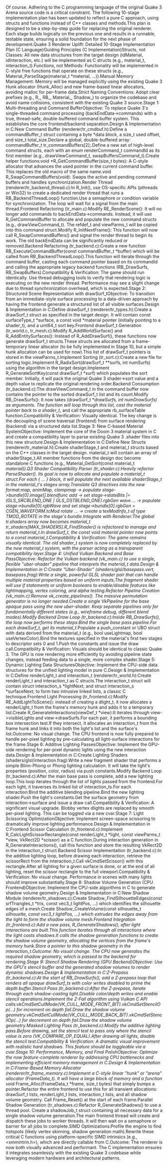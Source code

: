 Of course. Adhering to the C programming language of the original Quake 3 Arena source code is a critical constraint. The following 10-stage implementation plan has been updated to reflect a pure C approach, using structs and functions instead of C++ classes and methods.This plan is designed to be a step-by-step guide for replacing the original renderer. Each stage builds logically on the previous one and results in a runnable, testable state, ensuring a solid foundation for the next phase of development.Quake 3 Renderer Uplift: Detailed 10-Stage Implementation Plan (C Language)Guiding Principles (C Implementation)Structs, not Classes: All new data structures from the target design (idMaterial, idInteraction, etc.) will be implemented as C structs (e.g., material_t, interaction_t).Functions, not Methods: Functionality will be implemented in C-style free functions that operate on these structs (e.g., Material_ParseStage(material_t *material, ...)).Manual Memory Management: Memory will be managed explicitly using the existing Quake 3 Hunk allocator (Hunk_Alloc) and new frame-based linear allocators, avoiding malloc for per-frame data.Strict Naming Conventions: Adopt clear prefixes (e.g., R_, RB_, Material_, Shadow_) to organize the codebase and avoid name collisions, consistent with the existing Quake 3 source.Stage 1: Multi-threading and Command BufferObjective: To replace Quake 3's single-threaded command processing (backEndData->commands) with a true, thread-safe, double-buffered command buffer system. This establishes the core frontend/backend separation.Design & Implementation in C:New Command Buffer (renderer/tr_cmdbuf.h):Define a commandBuffer_t struct containing a byte *data block, a size_t used offset, and size_t total_size.Declare a global, double-buffered array: commandBuffer_t tr_commandBuffers[2];.Define a new set of high-level command structs, each with an enum renderCommand_t commandId as its first member (e.g., drawViewCommand_t, swapBuffersCommand_t).Create helper functions:void *R_GetCommandBuffer(size_t bytes): A C-style allocator that advances the used pointer in the current command buffer. This replaces the old macro of the same name.void R_SwapCommandBuffers(void): Swaps the active and pending command buffers and handles synchronization.Render Thread (renderer/tr_backend_thread.c):In R_Init(), use OS-specific APIs (pthreads or Win32) to create a dedicated render thread that runs a RB_BackendThreadLoop() function.Use a semaphore or condition variable for synchronization. The loop will wait for a signal from the main thread.Frontend Refactoring (tr_main.c):Modify RE_RenderScene(): It will no longer add commands to backEndData->commands. Instead, it will use R_GetCommandBuffer to allocate and populate the new command structs (e.g., drawViewCommand_t). The refdef_t and viewParms_t will be copied into this command struct.Modify R_InitNextFrame(): This function will now call R_SwapCommandBuffers() and signal the render thread to begin its work. The old backEndData can be significantly reduced or removed.Backend Refactoring (tr_backend.c):Create a new function RB_ExecuteCommandBuffer(const commandBuffer_t *buffer) which will be called from RB_BackendThreadLoop().This function will iterate through the command buffer, casting each command pointer based on its commandId and calling the appropriate legacy backend functions (RB_DrawSurfs, RB_SwapBuffers).Compatibility & Verification: The game should run identically. Use thread debugging tools to verify that rendering logic is executing on the new render thread. Performance may see a slight change due to thread synchronization overhead, which is expected.Stage 2: Structured Scene Representation with drawSurf_tObjective: To transition from an immediate-style surface processing to a data-driven approach by having the frontend generate a structured list of all visible surfaces.Design & Implementation in C:Define drawSurf_t (renderer/tr_types.h):Create a drawSurf_t struct as specified in the target design. It will contain const surfaceType_t *surface, a const void *material pointer (initially pointing to a shader_t), and a uint64_t sort key.Frontend drawSurf_t Generation (tr_world.c, tr_mesh.c):Modify R_AddWorldSurface() and R_AddEntitySurfaces(): Instead of R_AddDrawSurf(), these functions now generate drawSurf_t structs.These structs are allocated from a frame-temporary linear allocator (to be fully implemented in Stage 10, but a simple hunk allocation can be used for now).This list of drawSurf_t pointers is stored in the viewParms_t.Implement Sorting (tr_sort.c):Create a new file for sorting logic.Implement R_RadixSort(drawSurf_t **surfs, int numSurfs) using the algorithm in the target design.Implement R_GenerateSortKey(const drawSurf_t *surf) which populates the sort member. Initially, it will pack the original Quake 3 shader->sort value and a depth value to replicate the original rendering order.Backend Consumption (tr_backend.c):The drawViewCommand_t in the command buffer now contains the pointer to the sorted drawSurf_t list and its count.Modify RB_DrawSurfs(): It now takes (drawSurf_t **drawSurfs, int numDrawSurfs) as arguments. The function will loop through this list, cast the material pointer back to a shader_t*, and call the appropriate rb_surfaceTable function.Compatibility & Verification: Visually identical. The key change is the decoupling of scene traversal (frontend) from surface rendering (backend) via a structured data list.Stage 3: New C-based Material SystemObjective: Implement the core of the Doom 3 material system in C and create a compatibility layer to parse existing Quake 3 .shader files into this new structure.Design & Implementation in C:Define New Structs (renderer/tr_material.h):Create shaderStage_t and material_t structs based on the C++ classes in the target design. material_t will contain an array of shaderStage_t.All member functions from the design doc become standalone C functions (e.g., Material_GetSort(const material_t *material)).Q3 Shader Compatibility Parser (tr_shader.c):Heavily refactor ParseShader(). Its goal is now to allocate and populate a material_t struct.For each { ... } block, it will populate the next available shaderStage_t in the material_t's stages array.Translate Q3 directives into the new format:map, animMap, clampmap -> populate stage->bundle[0].image[].blendfunc add -> set stage->stateBits |= (GLS_SRCBLEND_ONE | GLS_DSTBLEND_ONE).rgbGen wave ... -> populate stage->bundle[0].rgbWave and set stage->bundle[0].rgbGen = CGEN_WAVEFORM.tcMod rotate ... -> create a texModInfo_t of type TMOD_ROTATE in the stage's bundle.Integrate with Renderer:The global tr.shaders array now becomes material_t *tr_shaders[MAX_SHADERS].R_FindShader() is refactored to manage and return material_t*.In drawSurf_t, the const void *material pointer now points to a const material_t*.Compatibility & Verification: The game remains visually identical. The old shader_t system is now completely replaced by the new material_t system, with the parser acting as a transparent compatibility layer.Stage 4: Unified Vulkan Backend and Base PassObjective: Refactor the Vulkan backend (vk_main.c) to use a single, flexible "uber-shader" pipeline that interprets the material_t data.Design & Implementation in C:Create "Uber-Shader" (shaders/glsl/basepass.vert, basepass.frag):Write a single, powerful GLSL shader pair that can handle multiple material properties based on uniform inputs.The fragment shader will use if statements or uniform booleans to enable/disable features like lightmapping, vertex coloring, and alpha testing.Refactor Pipeline Creation (vk_main.c):Remove vk_create_pipelines(). The massive permutation generator is no longer needed.Create a single VkPipeline for the base opaque pass using the new uber-shader. Keep separate pipelines only for fundamentally different states (e.g., wireframe debug, different blend modes).Modify Backend Draw Loop (tr_backend.c):Inside RB_DrawSurfs(), the loop now performs these steps:Bind the single base pass pipeline.For each drawSurf_t, get its material_t*.Populate a push_constant or UBO struct with data derived from the material_t (e.g., bool useLightmap, bool useVertexColor).Bind the textures specified in the material's first two stages to descriptor sets 0 and 1.Push the constants and issue the draw call.Compatibility & Verification: Visuals should be identical to classic Quake 3. The GPU is now rendering more efficiently by avoiding pipeline state changes, instead feeding data to a single, more complex shader.Stage 5: Dynamic Lighting Data StructuresObjective: Implement the CPU-side data structures for the unified lighting model in pure C.Design & Implementation in C:Define renderLight_t and interaction_t (renderer/tr_world.h):Create renderLight_t and interaction_t as C structs.The interaction_t struct will contain struct interaction_s *lightNext; and struct interaction_s *surfaceNext; to form two intrusive linked lists, a classic C technique.Frontend Light Processing (tr_frontend.c):Modify RE_AddLightToScene(): instead of creating a dlight_t, it now allocates a renderLight_t from the frame's memory hunk and adds it to a temporary list.Create R_GenerateInteractions(viewDef_t *view):It iterates through view->visibleLights and view->drawSurfs.For each pair, it performs a bounding box intersection test.If they intersect, it allocates an interaction_t from the frame hunk and links it into both the light's list and the surface's list.Outcome: No visual change. The CPU frontend is now fully prepared to handle per-pixel lighting by pre-calculating all light-surface interactions for the frame.Stage 6: Additive Lighting PassesObjective: Implement the GPU-side rendering for per-pixel dynamic lights using the new interaction data.Design & Implementation in C:Create Lighting Shaders (shaders/glsl/interaction.frag):Write a new fragment shader that performs a simple Blinn-Phong or Phong lighting calculation. It will take the light's properties (position, color, radius) via push constants.Modify Backend Loop (tr_backend.c):After the main base pass is complete, add a new lighting loop.This loop iterates through the list of lights passed from the frontend.For each light, it traverses its linked list of interaction_ts.For each interaction:Bind the additive blending pipeline.Bind the new lighting shader.Push the light's constants.Get the surface geometry from interaction->surface and issue a draw call.Compatibility & Verification: A significant visual upgrade. Blobby vertex dlights are replaced by smooth per-pixel lighting. This can be toggled via a new cvar.Stage 7: Light Scissoring OptimizationObjective: Implement screen-space scissoring to dramatically improve lighting performance.Design & Implementation in C:Frontend Scissor Calculation (tr_frontend.c):Implement R_CalcLightScissorRectangle(const renderLight_t *light, const viewParms_t *view, VkRect2D *scissor) as a C function.During interaction generation in R_GenerateInteractions(), call this function and store the resulting VkRect2D in the interaction_t struct.Backend Scissor Implementation (tr_backend.c):In the additive lighting loop, before drawing each interaction, retrieve the scissorRect from the interaction_t.Call vkCmdSetScissor() with this rectangle.After all lighting for a given surface is done, or at the end of all lighting, reset the scissor rectangle to the full viewport.Compatibility & Verification: No visual change. Performance in scenes with many lights should improve substantially.Stage 8: Shadow Volume Generation (CPU Frontend)Objective: Implement the CPU-side algorithms in C to generate shadow volume geometry.Design & Implementation in C:New Shadow Module (renderer/tr_shadows.c):Create Shadow_FindSilhouetteEdges(const srfTriangles_t *tris, const vec3_t lightPos, ...) which identifies the silhouette edges of a mesh.Create Shadow_CreateVolume(const silhouette_t *silhouette, const vec3_t lightPos, ...) which extrudes the edges away from the light to form the shadow volume mesh.Frontend Integration (tr_frontend.c):Add a new pass, R_GenerateShadows(), after light interactions are built.This function iterates through all interactions where the light casts shadows.It calls the shadow generation functions to create the shadow volume geometry, allocating the vertices from the frame's memory hunk.Store a pointer to this shadow geometry in the interaction_t.Outcome: No visual change. The CPU now generates the required shadow geometry, which is passed to the backend for rendering.Stage 9: Stencil Shadow Rendering (GPU Backend)Objective: Use the GPU's stencil buffer and the generated shadow volumes to render dynamic shadows.Design & Implementation in C:Z-Prepass (tr_backend.c):At the start of RB_DrawSurfs(), add a Z-prepass loop that renders all opaque drawSurf_ts with color writes disabled to prime the depth buffer.Stencil Pass (tr_backend.c):After the Z-prepass, iterate through each shadow-casting light.Disable color/depth writes and enable stencil operations.Implement the Z-Fail algorithm using Vulkan C API calls:vkCmdSetCullMode(VK_CULL_MODE_FRONT_BIT).vkCmdSetStencilOp(...) for increment on depth fail.Draw the shadow volume geometry.vkCmdSetCullMode(VK_CULL_MODE_BACK_BIT).vkCmdSetStencilOp(...) for decrement on depth fail.Draw the shadow volume geometry.Masked Lighting Pass (tr_backend.c):Modify the additive lighting pass.Before drawing, set the stencil test to pass only where the stencil value is zero (VK_COMPARE_OP_EQUAL).After drawing all lights, disable the stencil test.Compatibility & Verification: A dramatic visual improvement with realistic hard shadows. This feature should be toggleable via a cvar.Stage 10: Performance, Memory, and Final PolishObjective: Optimize the now feature-complete renderer by addressing CPU bottlenecks and implementing efficient memory management in C.Design & Implementation in C:Frame-Based Memory Allocator (renderer/tr_frame_memory.c):Implement a C-style linear "hunk" or "arena" allocator (FrameData_t). It will have a large block of memory and a function void* Frame_Alloc(FrameData_t *frame, size_t bytes) that simply bumps a pointer.Refactor the entire frontend to use this for all transient allocations: drawSurf_t lists, renderLight_t lists, interaction_t lists, and all shadow volume geometry. Call Frame_Reset() at the start of each frame.Parallel Shadow Generation (tr_shadows.c):Refactor R_GenerateShadows() to use a thread pool. Create a shadowJob_t struct containing all necessary data for a single shadow volume generation.The main frontend thread will create and dispatch these jobs to worker threads. It will then wait on a semaphore or barrier for all jobs to complete.SIMD Optimizations:Profile the engine to find hotspots (likely vertex skinning, shadow generation math).Rewrite these critical C functions using platform-specific SIMD intrinsics (e.g., <xmmintrin.h>), which are directly callable from C.Outcome: The renderer is now both visually advanced and performant. The C implementation ensures it integrates seamlessly with the existing Quake 3 codebase while leveraging modern hardware and architectural patterns.